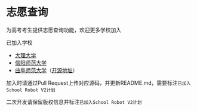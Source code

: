 # 志愿查询

为高考考生提供志愿查询功能，欢迎更多学校加入

已加入学校
- [大理大学](https://act.mcsog.top/info.php)
- [信阳师范大学](https://act.imxbt.cn)
- [曲阜师范大学](https://act.w1ndys.top)（[开源地址](https://github.com/W1ndys/ZhiYuanChaXun)）

加入时请通过Pull Request上传对应源码，并更新README.md，需要标注`已加入School Robot V2计划`

二次开发请保留版权信息并标注`已加入School Robot V2计划`